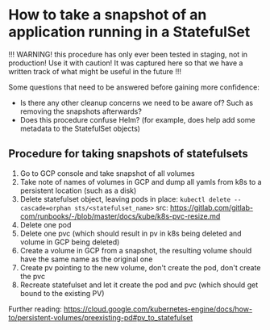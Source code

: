 # How to take a snapshot of an application running in a StatefulSet

!!! WARNING! this procedure has only ever been tested in staging, not in production! Use it with caution! It was captured here so that we have a written track of what might be useful in the future !!!

Some questions that need to be answered before gaining more confidence:
- Is there any other cleanup concerns we need to be aware of? Such as removing the snapshots afterwards?
- Does this procedure confuse Helm? (for example, does help add some metadata to the StatefulSet objects)

## Procedure for taking snapshots of statefulsets

1. Go to GCP console and take snapshot of all volumes
1. Take note of names of volumes in GCP and dump all yamls from k8s to a persistent location (such as a disk)
1. Delete statefulset object, leaving pods in place: `kubectl delete --cascade=orphan sts/<statefulset_name>` src: https://gitlab.com/gitlab-com/runbooks/-/blob/master/docs/kube/k8s-pvc-resize.md
1. Delete one pod
1. Delete one pvc (which should result in pv in k8s being deleted and volume in GCP being deleted)
1. Create a volume in GCP from a snapshot, the resulting volume should have the same name as the original one
1. Create pv pointing to the new volume, don't create the pod, don't create the pvc
1. Recreate statefulset and let it create the pod and pvc (which should get bound to the existing PV)

Further reading: https://cloud.google.com/kubernetes-engine/docs/how-to/persistent-volumes/preexisting-pd#pv_to_statefulset
